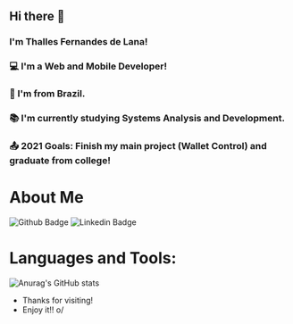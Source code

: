## Hi there 👋

### I'm Thalles Fernandes de Lana!
### 💻 I'm a Web and Mobile Developer!
### 🏡 I'm from Brazil.
### 📚 I'm currently studying Systems Analysis and Development.
### 📤 2021 Goals: Finish my main project (Wallet Control) and graduate from college!

# About Me

![Github Badge](https://img.shields.io/badge/-Github-000?style=flat-square&logo=Github&logoColor=white&link=https://github.com/ThallesLana)
![Linkedin Badge](https://img.shields.io/badge/-LinkedIn-blue?style=flat-square&logo=Linkedin&logoColor=white&link=https://www.linkedin.com/in/thalles-lana/)

# Languages and Tools:
![Anurag's GitHub stats](https://github-readme-stats.vercel.app/api?username=ThallesLana)


- Thanks for visiting!
- Enjoy it!! o/
<!--
**ThallesLana/ThallesLana** is a ✨ _special_ ✨ repository because its `README.md` (this file) appears on your GitHub profile.

Here are some ideas to get you started:

- 🔭 I’m currently working on ...
- 🌱 I’m currently learning ...
- 👯 I’m looking to collaborate on ...
- 🤔 I’m looking for help with ...
- 💬 Ask me about ...
- 📫 How to reach me: ...
- 😄 Pronouns: ...
- ⚡ Fun fact: ...
-->
